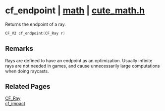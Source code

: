 # cf_endpoint | [math](https://github.com/RandyGaul/cute_framework/blob/master/docs/math_readme.md) | [cute_math.h](https://github.com/RandyGaul/cute_framework/blob/master/include/cute_math.h)

Returns the endpoint of a ray.

```cpp
CF_V2 cf_endpoint(CF_Ray r)
```

## Remarks

Rays are defined to have an endpoint as an optimization. Usually infinite rays are not needed in games, and cause
unnecessarily large computations when doing raycasts.

## Related Pages

[CF_Ray](https://github.com/RandyGaul/cute_framework/blob/master/docs/math/cf_ray.md)  
[cf_impact](https://github.com/RandyGaul/cute_framework/blob/master/docs/math/cf_impact.md)  
